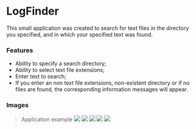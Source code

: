 # LogFinder

This small application was created to search for text files in the directory you specified, and in which your specified text was found.

### Features

- Ability to specify a search directory;
- Ability to select text file extensions;
- Enter text to search;
- If you enter an non text file extensions, non-existent directory or if no files are found, the corresponding information messages will appear.

### Images

>Application example
![](https://sun9-37.userapi.com/c205224/v205224356/b25d/Dex36KQNAUQ.jpg)
![](https://sun9-30.userapi.com/c205224/v205224356/b266/EYeHEfAdWoQ.jpg)
![](https://sun9-47.userapi.com/c205224/v205224356/b26f/2bZJC1JWDow.jpg)
![](https://sun9-25.userapi.com/c205224/v205224356/b278/BqmOwj4Hp50.jpg)
![](https://sun9-46.userapi.com/c205224/v205224356/b254/QOM2_rNX6Hg.jpg)

